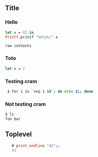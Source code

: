 ## Title

### Hello

```ocaml
let x = 42 in
Printf.printf "%d\n%!" x
```

```
raw contents
```

### Toto

```ocaml
let x = 2
```

### Testing cram

```sh
 $ for i in `seq 1 10`; do echo $i; done
```

### Not testing cram

```sh
$ ls
foo bar
```

## Toplevel

```ocaml
   # print_endline "42";;
   42
```
